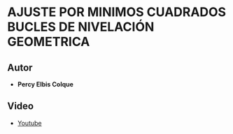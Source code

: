 # AJUSTE POR MINIMOS CUADRADOS BUCLES DE NIVELACIÓN GEOMETRICA
## Autor
* **Percy Elbis Colque**
## Video
* [Youtube](https://youtu.be/qDkMaF9b1R8)

